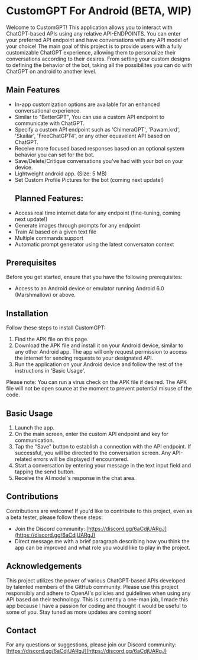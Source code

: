 # CustomGPT For Android (BETA, WIP)

Welcome to CustomGPT! This application allows you to interact with ChatGPT-based APIs using any relative API-ENDPOINTS. You can enter your preferred API endpoint and have conversations with any API model of your choice! The main goal of this project is to provide users with a fully customizable ChatGPT experience, allowing them to personalize their conversations according to their desires. From setting your custom designs to defining the behavior of the bot, taking all the possibilites you can do with ChatGPT on android to another level.


## Main Features

- In-app customization options are available for an enhanced conversational experience.
- Similar to "BetterGPT", You can use a custom API endpoint to communicate with ChatGPT.
- Specify a custom API endpoint such as 'ChimeraGPT', 'Pawam.krd', 'Skailar', 'FreeChatGPT4', or any other equavelent API based on ChatGPT.
- Receive more focused based responses based on an optional system behavior you can set for the bot.
- Save/Delete/Critique conversations you've had with your bot on your device.
- Lightweight android app. (Size: 5 MB)
- Set Custom Profile Pictures for the bot (coming next update!)
  ## Planned Features:
- Access real time internet data for any endpoint (fine-tuning, coming next update!)
- Generate images through prompts for any endpoint
- Train AI based on a given text file
- Multiple commands support
- Automatic prompt generator using the latest conversaton context

## Prerequisites

Before you get started, ensure that you have the following prerequisites:
- Access to an Android device or emulator running Android 6.0 (Marshmallow) or above.


## Installation

Follow these steps to install CustomGPT:

1. Find the APK file on this page.
2. Download the APK file and install it on your Android device, similar to any other Android app. The app will only request permission to access the internet for sending requests to your designated API.
3. Run the application on your Android device and follow the rest of the instructions in 'Basic Usage'.

Please note: You can run a virus check on the APK file if desired. The APK file will not be open source at the moment to prevent potential misuse of the code.


## Basic Usage

1. Launch the app.
2. On the main screen, enter the custom API endpoint and key for communication.
3. Tap the "Save" button to establish a connection with the API endpoint. If successful, you will be directed to the conversation screen. Any API-related errors will be displayed if encountered.
4. Start a conversation by entering your message in the text input field and tapping the send button.
5. Receive the AI model's response in the chat area.


## Contributions

Contributions are welcome! If you'd like to contribute to this project, even as a beta tester, please follow these steps:

- Join the Discord community: [https://discord.gg/6aCdjUARgJ](https://discord.gg/6aCdjUARgJ)
- Direct message me with a brief paragraph describing how you think the app can be improved and what role you would like to play in the project.


## Acknowledgements

This project utilizes the power of various ChatGPT-based APIs developed by talented members of the GitHub community. Please use this project responsibly and adhere to OpenAI's policies and guidelines when using any API based on their technology.
This is currently a one-man job, I made this app because I have a passion for coding and thought it would be useful to some of you. Stay tuned as more updates are coming soon!


## Contact
For any questions or suggestions, please join our Discord community: [https://discord.gg/6aCdjUARgJ](https://discord.gg/6aCdjUARgJ)
